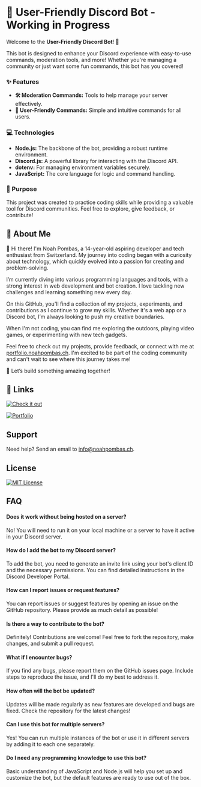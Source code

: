 # 🤖 User-Friendly Discord Bot - Working in Progress

Welcome to the **User-Friendly Discord Bot**! 🌟

This bot is designed to enhance your Discord experience with easy-to-use commands, moderation tools, and more! Whether you're managing a community or just want some fun commands, this bot has you covered!

### ✨ Features
- **🛠️ Moderation Commands:** Tools to help manage your server effectively.
- **👥 User-Friendly Commands:** Simple and intuitive commands for all users.

### 💻 Technologies
- **Node.js:** The backbone of the bot, providing a robust runtime environment.
- **Discord.js:** A powerful library for interacting with the Discord API.
- **dotenv:** For managing environment variables securely.
- **JavaScript:** The core language for logic and command handling.

### 🎯 Purpose
This project was created to practice coding skills while providing a valuable tool for Discord communities. Feel free to explore, give feedback, or contribute!

## 🚀 About Me
👋 Hi there! I'm Noah Pombas, a 14-year-old aspiring developer and tech enthusiast from Switzerland. My journey into coding began with a curiosity about technology, which quickly evolved into a passion for creating and problem-solving.

I’m currently diving into various programming languages and tools, with a strong interest in web development and bot creation. I love tackling new challenges and learning something new every day.

On this GitHub, you'll find a collection of my projects, experiments, and contributions as I continue to grow my skills. Whether it's a web app or a Discord bot, I’m always looking to push my creative boundaries.

When I'm not coding, you can find me exploring the outdoors, playing video games, or experimenting with new tech gadgets.

Feel free to check out my projects, provide feedback, or connect with me at [portfolio.noahpombas.ch](https://portfolio.noahpombas.ch). I'm excited to be part of the coding community and can't wait to see where this journey takes me!

🚀 Let’s build something amazing together!

## 🔗 Links
[![Check it out](https://img.shields.io/badge/Visit-Bot_Repo-blue?style=for-the-badge)](https://github.com/noahpombas-dev/discord-bot)

[![Portfolio](https://img.shields.io/badge/my_portfolio-000?style=for-the-badge&logo=ko-fi&logoColor=white)](https://portfolio.noahpombas.ch/)

## Support
Need help? Send an email to [info@noahpombas.ch](mailto:info@noahpombas.ch).

## License
[![MIT License](https://img.shields.io/badge/License-MIT-green.svg)](https://choosealicense.com/licenses/mit/)


## FAQ

#### Does it work without being hosted on a server?
No! You will need to run it on your local machine or a server to have it active in your Discord server.

#### How do I add the bot to my Discord server?
To add the bot, you need to generate an invite link using your bot's client ID and the necessary permissions. You can find detailed instructions in the Discord Developer Portal.

#### How can I report issues or request features?
You can report issues or suggest features by opening an issue on the GitHub repository. Please provide as much detail as possible!

#### Is there a way to contribute to the bot?
Definitely! Contributions are welcome! Feel free to fork the repository, make changes, and submit a pull request.

#### What if I encounter bugs?
If you find any bugs, please report them on the GitHub issues page. Include steps to reproduce the issue, and I'll do my best to address it.

#### How often will the bot be updated?
Updates will be made regularly as new features are developed and bugs are fixed. Check the repository for the latest changes!

#### Can I use this bot for multiple servers?
Yes! You can run multiple instances of the bot or use it in different servers by adding it to each one separately.

#### Do I need any programming knowledge to use this bot?
Basic understanding of JavaScript and Node.js will help you set up and customize the bot, but the default features are ready to use out of the box.
